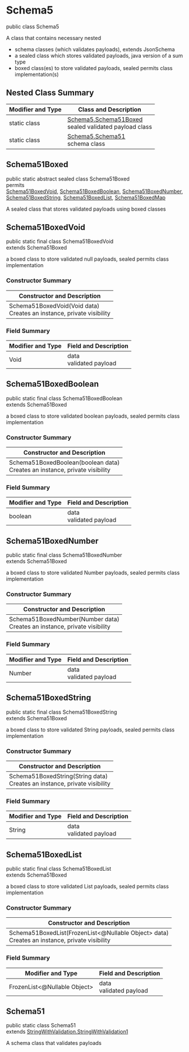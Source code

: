 # Schema5
public class Schema5

A class that contains necessary nested
- schema classes (which validates payloads), extends JsonSchema
- a sealed class which stores validated payloads, java version of a sum type
- boxed class(es) to store validated payloads, sealed permits class implementation(s)

## Nested Class Summary
| Modifier and Type | Class and Description |
| ----------------- | ---------------------- |
| static class | [Schema5.Schema51Boxed](#schema51boxed)<br> sealed validated payload class |
| static class | [Schema5.Schema51](#schema51)<br> schema class |

## Schema51Boxed
public static abstract sealed class Schema51Boxed<br>
permits<br>
[Schema51BoxedVoid](#schema51boxedvoid),
[Schema51BoxedBoolean](#schema51boxedboolean),
[Schema51BoxedNumber](#schema51boxednumber),
[Schema51BoxedString](#schema51boxedstring),
[Schema51BoxedList](#schema51boxedlist),
[Schema51BoxedMap](#schema51boxedmap)

A sealed class that stores validated payloads using boxed classes

## Schema51BoxedVoid
public static final class Schema51BoxedVoid<br>
extends Schema51Boxed

a boxed class to store validated null payloads, sealed permits class implementation

### Constructor Summary
| Constructor and Description |
| --------------------------- |
| Schema51BoxedVoid(Void data)<br>Creates an instance, private visibility |

### Field Summary
| Modifier and Type | Field and Description |
| ----------------- | ---------------------- |
| Void | data<br>validated payload |

## Schema51BoxedBoolean
public static final class Schema51BoxedBoolean<br>
extends Schema51Boxed

a boxed class to store validated boolean payloads, sealed permits class implementation

### Constructor Summary
| Constructor and Description |
| --------------------------- |
| Schema51BoxedBoolean(boolean data)<br>Creates an instance, private visibility |

### Field Summary
| Modifier and Type | Field and Description |
| ----------------- | ---------------------- |
| boolean | data<br>validated payload |

## Schema51BoxedNumber
public static final class Schema51BoxedNumber<br>
extends Schema51Boxed

a boxed class to store validated Number payloads, sealed permits class implementation

### Constructor Summary
| Constructor and Description |
| --------------------------- |
| Schema51BoxedNumber(Number data)<br>Creates an instance, private visibility |

### Field Summary
| Modifier and Type | Field and Description |
| ----------------- | ---------------------- |
| Number | data<br>validated payload |

## Schema51BoxedString
public static final class Schema51BoxedString<br>
extends Schema51Boxed

a boxed class to store validated String payloads, sealed permits class implementation

### Constructor Summary
| Constructor and Description |
| --------------------------- |
| Schema51BoxedString(String data)<br>Creates an instance, private visibility |

### Field Summary
| Modifier and Type | Field and Description |
| ----------------- | ---------------------- |
| String | data<br>validated payload |

## Schema51BoxedList
public static final class Schema51BoxedList<br>
extends Schema51Boxed

a boxed class to store validated List payloads, sealed permits class implementation

### Constructor Summary
| Constructor and Description |
| --------------------------- |
| Schema51BoxedList(FrozenList<@Nullable Object> data)<br>Creates an instance, private visibility |

### Field Summary
| Modifier and Type | Field and Description |
| ----------------- | ---------------------- |
| FrozenList<@Nullable Object> | data<br>validated payload |

## Schema51
public static class Schema51<br>
extends [StringWithValidation.StringWithValidation1](../../../components/schemas/StringWithValidation.md#stringwithvalidation1)

A schema class that validates payloads
